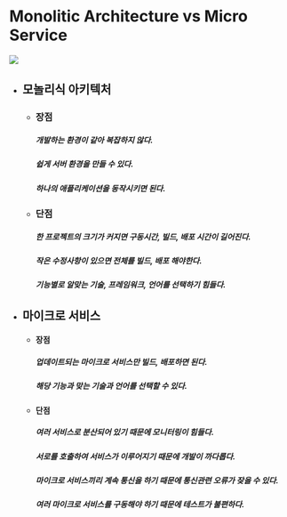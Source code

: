 # Monolitic Architecture vs Micro Service

<img src="https://blog.kakaocdn.net/dn/49wTn/btqASzgr8wR/jLuZ4oQHoMyv4CnkeTxBC0/img.png">

* ## 모놀리식 아키텍처

  * ### 장점

    ##### 개발하는 환경이 같아 복잡하지 않다.

    ##### 쉽게 서버 환경을 만들 수 있다.

    ##### 하나의 애플리케이션을 동작시키면 된다.

  * ### 단점

    ##### 한 프로젝트의 크기가 커지면 구동시간, 빌드, 배포 시간이 길어진다.

    ##### 작은 수정사항이 있으면 전체를 빌드, 배포 해야한다.

    ##### 기능별로 알맞는 기술, 프레임워크, 언어를 선택하기 힘들다.

* ## 마이크로 서비스

  * #### 장점

    ##### 업데이트되는 마이크로 서비스만 빌드, 배포하면 된다.

    ##### 해당 기능과 맞는 기술과 언어를 선택할 수 있다.

  * #### 단점

    ##### 여러 서비스로 분산되어 있기 때문에 모니터링이 힘들다.

    ##### 서로를 호출하여 서비스가 이루어지기 때문에 개발이 까다롭다.

    ##### 마이크로 서비스끼리 계속 통신을 하기 때문에 통신관련 오류가 잦을 수 있다.

    ##### 여러 마이크로 서비스를 구동해야 하기 때문에 테스트가 불편하다.